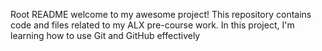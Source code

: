 Root README
welcome to my awesome project! This repository contains code and files related to my ALX pre-course work. In this project, I'm learning how to use Git and GitHub effectively

